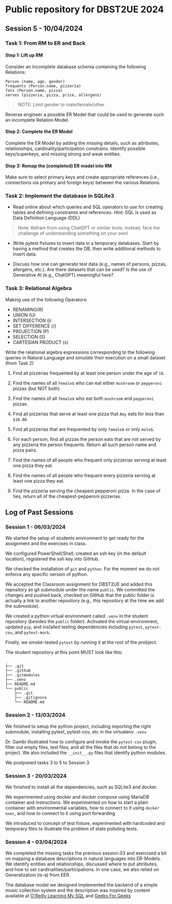 # Public repository for DBST2UE 2024

## Session 5 - 10/04/2024

### Task 1: From RM to ER and Back

#### Step 1: Lift up RM
Consider an incomplete database schema containing the following Relations:

```
Person (name, age, gender)
frequents (Person.name, pizzeria)
fats (Person.name, pizza) 
serves (pizzeria, pizza, price, allergens)
```

> NOTE: Limit gender to male/female/other

Reverse engineer a possible ER Model that could be used to generate such an incomplete Relation Model.

#### Step 2: Complete the ER Model
Complete the ER Model by adding the missing details, such as attributes, relationships, cardinality/participation constrains. Identify possible keys/superkeys, and missing strong and weak entities.

#### Step 3: Remap the (completed) ER model into RM
Make sure to select primary keys and create appropriate references (i.e., connections via primary and foreign keys) between the various Relations.

### Task 2: Implement the database in SQLite3

- Read online about which queries and SQL operators to use for creating tables and defining constraints and references.
_Hint_: SQL is used as Data Definition Language (DDL)

> Note: Refrain from using ChatGPT or similar tools; instead, face the challenge of understanding something on your own!

- Write pytest fixtures to insert data in a temporary databases. Start by having a method that creates the DB, then write additional methods to insert data.

- Discuss how one can generate test data (e.g., names of persons, pizzas, allergens, etc.). Are there datasets that can be used? Is the use of Generative AI (e.g., ChatGPT) meaningful here?

### Task 3: Relational Algebra
Making use of the following Operators:

- RENAMING(R)
- UNION (U)
- INTERSECTION (i)
- SET DIFFERENCE (/)
- PROJECTION (P)
- SELECTION (S)
- CARTESIAN PRODUCT (x)

Write the relational algebra expressions corresponding to the following queries in Natural Language and *simulate* their execution on a small dataset (from Task 2)

1. Find all pizzerias frequented by at least one person under the age of `18`.

2. Find the names of all `female`s who can eat either `mushroom` or `pepperoni` pizzas (but NOT both)

3. Find the names of all `female`s who eat both `mushroom` and `pepperoni` pizzas.

4. Find all pizzerias that serve at least one pizza that `Amy` eats for less than `$10.00`.

5. Find all pizzerias that are frequented by only `female`s or only `male`s.

6. For each person, find all pizzas the person eats that are not served by any pizzeria the person frequents. Return all such person name and pizza pairs.

7. Find the names of all people who frequent only pizzerias serving at least one pizza they eat.

8. Find the names of all people who frequent every pizzeria serving at least one pizza they eat.

9. Find the pizzeria serving the cheapest pepperoni pizza. In the case of ties, return all of the cheapest-pepperoni pizzerias.

## Log of Past Sessions

### Session 1 - 06/03/2024

We started the setup of students environment to get ready for the assignment and the exercises in class.

We configured PowerShell/Shell, created an ssh key (in the default location), registered the ssh key into GitHub. 

We checked the installation of `git` and `python`. For the moment we do not enforce any specific version of python.

We accepted the Classroom assignment for DBST2UE and added this repository as git submodule under the name `public`. We committed the changes and pushed back, checked on GitHub that the public folder is actually a link to another repository (e.g., this repository at the time we add the submodule).

We created a python virtual environment called `.venv` in the student repository (besides the `public` folder). Activated the virtual environment, updated `pip`, and installed testing dependencies including `pytest`, `pytest-cov`, and `pytest-mock`. 

Finally, we smoke-tested `pytest` by running it at the root of the probject.

The student repository at this point MUST look like this:

```
.
├── .git
├── .github
├── .gitmodules
├── .venv
├── README.md
└── public
    ├── .git
    ├── .gitignore
    └── README.md
```



### Session 2 - 13/03/2024

We finished to setup the python project, including importing the right submodule, installing pytest, pytest-cov, etc in the virtualenv `.venv`

Dr. Gambi illustrated how to configure and invoke the `pytest-cov` plugin, filter out empty files, test files, and all the files that do not belong to the project. We also included the `__init__.py` files that identify python modules.

We postponed tasks 3 to 5 to Session 3

### Session 3 - 20/03/2024

We finished to install all the dependencies, such as SQLite3 and docker. 

We experimented using docker and docker compose using MariaDB container and instructions. We experimented on how to start a plain container with environmental variables, how to connect to it using `docker exec`, and how to connect to it using port forwarding

We introduced to concept of test fixture, experimented with hardcoded and temporary files to illustrate the problem of state polluting tests.

### Session 4 - 03/04/2024

We completed the missing tasks the previous session.03 and exercised a bit on mapping a database descriptions in natural languages into ER-Models. We identify entities and relationships, discussed where to put attributes, and how to set cardinalities/participations. In one case, we also relied on Generalization (is-a) from EER.

The database model we designed implemented the backend of a simple music collection system and the description was inspired by content available at [O'Reilly Learning My SQL](https://www.oreilly.com/library/view/learning-mysql/0596008643/ch04s04.html) and [Geeks For Geeks](https://www.geeksforgeeks.org/how-to-design-a-database-for-music-streaming-app/)
